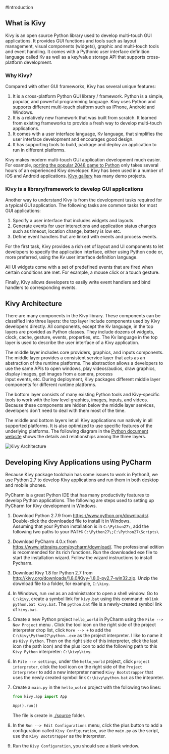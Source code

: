 #Introduction

## What is Kivy
Kivy is an open source Python library used to develop multi-touch GUI 
applications. It provides GUI functions and tools such as layout 
management, visual components (widgets), graphic and multi-touch tools
and event handling. It comes with a Pythonic user interface definition 
language called Kv as well as a key/value storage API that 
supports cross-platform development. 

### Why Kivy?
Compared with other GUI frameworks, Kivy has several unique features: 

1. It is a cross-platform Python GUI library / framework. Python is 
a simple, popular, and powerful programming language. Kivy uses
Python and supports different multi-touch platform such as iPhone, 
Android and Windows.
2. It is a relatively new framework that was built from scratch. It
learned from existing frameworks to provide a fresh way to develop
multi-touch applications. 
3. It comes with a user interface language, Kv language, that simplifies
the user interface development and encourages good design.
4. It has supporting tools to build, package and deploy an application 
to run in different platforms. 

Kivy makes modern multi-touch GUI application development much easier. 
For example, [porting the popular 2048 game to Python](http://kivy.org/planet/2014/03/2048-in-python-kivy/)
only takes several hours of an experienced Kivy developer. Kivy has been 
used in a number of iOS and Android applications. 
[Kivy gallery](http://kivy.org/#gallery) has many demo projects. 
 
### Kivy is a library/framework to develop GUI applications
Another way to understand Kivy is from the development tasks required
for a typical GUI application. The following tasks are common tasks for 
most GUI applications:

1. Specify a user interface that includes widgets and layouts. 
2. Generate events for user interactions and application status changes such 
as timeout, location change, battery is low etc.
3. Define event handlers that are linked with events and process events.

For the first task, Kivy provides a rich set of layout and UI components
to let developers to specify the application interface, either using
Python code or, more preferred, using the Kv user interface 
definition language. 
 
All UI widgets come with a set of predefined events that are fired when
certain conditions are met. For example, a mouse click or a touch gesture.

Finally, Kivy allows developers to easily write event handlers and
bind handlers to corresponding events. 

## Kivy Architecture
There are many components in the Kivy library. These components 
can be classified into three layers: the top layer include components 
used by Kivy developers directly. All components, except the Kv language,
in the top layers are provided as Python classes. They include dozens of 
widgets, clock, cache, gesture, events, properties, etc. The Kv language
in the top layer is used to describe the user interface of a Kivy 
application. 

The middle layer includes core providers, graphics, and inputs components. 
The middle layer provides a consistent service layer that acts as 
an abstraction of the runtime platforms. The abstraction allows a 
developers to use the same APIs to open windows, play videos/audios, 
draw graphics, display images, get images from a camera, process  
input events, etc. During deployment, Kivy packages different 
middle layer components for different runtime platforms. 

The bottom layer consists of many existing Python tools and 
Kivy-specific tools to work with the low level graphics, images, 
inputs, and videos. Because these components are hidden below the 
middle layer services, developers don't need to deal with them 
most of the time. 

The middle and bottom layers let all Kivy applications run
natively in all supported platforms. It is also optimized 
to use specific features of the underlying platforms. 
The following diagram in the [Python document website](http://kivy.org/docs/guide/architecture.html)
shows the details and relationships among the three layers. 

![Kivy Architecture](http://kivy.org/docs/_images/architecture.png)


## Developing Kivy Applications using PyCharm
Because Kivy package toolchain has some issues to work in Python3, 
we use Python 2.7 to develop Kivy applications and run them in both
desktop and mobile phones. 

PyCharm is a great Python IDE that has many productivity features 
to develop Python applications. The following are steps used to 
setting up PyCharm for Kivy development in Windows.  

1. Download Python 2.7.9 from https://www.python.org/downloads/. 
Double-click the downloaded file to install it in Windows.  
Assuming that your Python installation is in `C:\Python27\`, 
add the following two paths to your PATH:
`C:\Python27\;C:\Python27\Scripts\`
2. Download PyCharm 4.0.x from https://www.jetbrains.com/pycharm/download/.
The professional edition is recommended for its rich functions. Run 
the downloaded exe file to start the installation wizard. Follow the
wizard instructions to install Pycharm.  
3. Download Kivy 1.8 for Python 2.7 from http://kivy.org/downloads/1.8.0/Kivy-1.8.0-py2.7-win32.zip.
Unzip the download file to a folder, for example, `C:\kivy`. 
4. In Windows, run `cmd` as an administrator to open a shell window. 
Go to `C:\kivy`, create a symbol link for `kivy.bat` using this command: 
`mklink python.bat kivy.bat`. The `python.bat` file is a newly-created symbol 
link of `kivy.bat`. 
5. Create a new Python project `hello_world` in PyCharm using the 
`File --> New Project` menu . Click the tool icon on the right side of the 
project interpreter drop list, click `More --> +` to add the 
`C:\kivy\Python27\python..exe` as the project interpreter. I like to name
it as `Kivy Python`. Then on the right side of this interpreter, click the 
last icon (the path icon) and the plus icon to add the following path to 
this `Kivy Python` interpreter: `C:\kivy\kivy`.
6. In `File --> settings`, under the `hello_world` project, click 
`project interpreter`, click the tool icon on the right side of 
the `Project Interpreter` to add a new interpreter named `Kivy Bootstrapper` 
that uses the newly created symbol link `C:\kivy\python.bat` as the intepreter.
7. Create a `main.py` in the `hello_wolrd` project with the following two lines:

    ```python
    from kivy.app import App
    
    App().run()
    ```
    The file is create in [./source](./source) folder. 
8. In the `Run --> Edit Configurations` menu, click the plus button 
to add a configuration called `Kivy Configuration`, use the `main.py` 
as the script, use the `Kivy Bootstrapper` as the interpreter.
9. Run the `Kivy Configuration`, you should see a blank window. 



